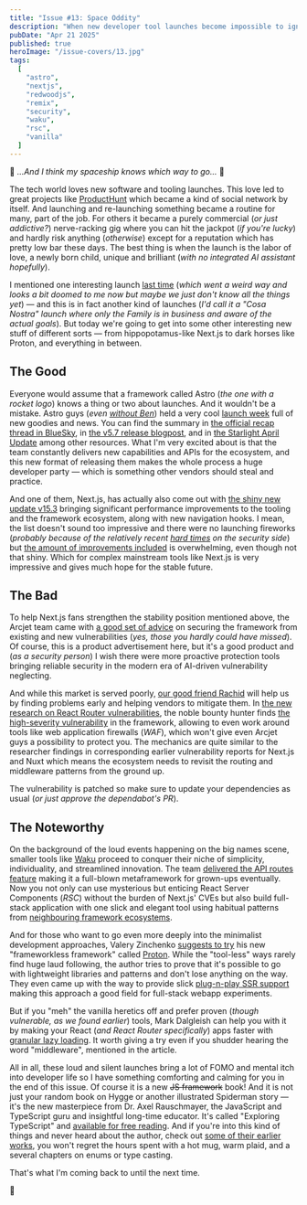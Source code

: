 ```yaml
---
title: "Issue #13: Space Oddity"
description: "When new developer tool launches become impossible to ignore."
pubDate: "Apr 21 2025"
published: true
heroImage: "/issue-covers/13.jpg"
tags:
  [
    "astro",
    "nextjs",
    "redwoodjs",
    "remix",
    "security",
    "waku",
    "rsc",
    "vanilla"
  ]
---
```


🎵 _...And I think my spaceship knows which way to go..._ 🎵

The tech world loves new software and tooling launches. This love led to great projects like [ProductHunt](http://producthunt.com) which became a kind of social network by itself. And launching and re-launching something became a routine for many, part of the job. For others it became a purely commercial (_or just addictive?_) nerve-racking gig where you can hit the jackpot (_if you're lucky_) and hardly risk anything (_otherwise_) except for a reputation which has pretty low bar these days. The best thing is when the launch is the labor of love, a newly born child, unique and brilliant (_with no integrated AI assistant hopefully_).

I mentioned one interesting launch [last time](<https://metaframe.works/archive/12/#:~:text=The%20RedwoodJS%20team%20had%20come%20with%20a%20huge%20(and%20unexpected)%20split.>) (_which went a weird way and looks a bit doomed to me now but maybe we just don't know all the things yet_) — and this is in fact another kind of launches (_I'd call it a "Cosa Nostra" launch where only the Family is in business and aware of the actual goals_). But today we're going to get into some other interesting new stuff of different sorts — from hippopotamus-like Next.js to dark horses like Proton, and everything in between.

## The Good

Everyone would assume that a framework called Astro (_the one with a rocket logo_) knows a thing or two about launches. And it wouldn't be a mistake. Astro guys (_even [without Ben](https://metaframe.works/archive/12/#:~:text=abandoned%20by%20its%20aficionado%20Ben%20Holmes%20in%20favor%20of%20some%20boring%20terminal%20app%20gig)_) held a very cool [launch week](https://bsky.app/profile/astro.build/post/3lmrofjk6l226) full of new goodies and news. You can find the summary in [the official recap thread in BlueSky](https://bsky.app/profile/astro.build/post/3ln4pjrnrm22c), in [the v5.7 release blogpost](https://astro.build/blog/astro-570/), and in [the Starlight April Update](https://astro.build/blog/starlight-034/) among other resources. What I'm very excited about is that the team constantly delivers new capabilities and APIs for the ecosystem, and this new format of releasing them makes the whole process a huge developer party — which is something other vendors should steal and practice.

And one of them, Next.js, has actually also come out with [the shiny new update v15.3](https://nextjs.org/blog/next-15-3) bringing significant performance improvements to the tooling and the framework ecosystem, along with new navigation hooks. I mean, the list doesn't sound too impressive and there were no launching fireworks (_probably because of the relatively recent [hard times](https://metaframe.works/archive/11/#:~:text=The%20previous%20metaframework%20week%20was%20marked%20by%20a%20huge%20scandal%20around%20the%20middleware%20security%20vulnerability%20in%20Next.js.) on the security side_) but [the amount of improvements included](https://github.com/vercel/next.js/releases/tag/v15.3.0) is overwhelming, even though not that shiny. Which for complex mainstream tools like Next.js is very impressive and gives much hope for the stable future.

## The Bad

To help Next.js fans strengthen the stability position mentioned above, the Arcjet team came with [a good set of advice](https://blog.arcjet.com/next-js-middleware-bypasses-how-to-tell-if-you-were-affected/) on securing the framework from existing and new vulnerabilities (_yes, those you hardly could have missed_). Of course, this is a product advertisement here, but it's a good product and (_as a security person_) I wish there were more proactive protection tools bringing reliable security in the modern era of AI-driven vulnerability neglecting.

And while this market is served poorly, [our good friend Rachid](https://metaframe.works/archive/11/#:~:text=the%20persona%20of%20the%20guy%20who%20spotted%20the%20vulnerability) will help us by finding problems early and helping vendors to mitigate them. In [the new research on React Router vulnerabilities](https://zhero-web-sec.github.io/research-and-things/react-router-and-the-remixed-path), the noble bounty hunter finds [the high-severity vulnerability](https://github.com/remix-run/react-router/security/advisories/GHSA-4q56-crqp-v477) in the framework, allowing to even work around tools like web application firewalls (_WAF_), which won't give even Arcjet guys a possibility to protect you. The mechanics are quite similar to the researcher findings in corresponding earlier vulnerability reports for Next.js and Nuxt which means the ecosystem needs to revisit the routing and middleware patterns from the ground up.

The vulnerability is patched so make sure to update your dependencies as usual (_or just approve the dependabot's PR_).

## The Noteworthy

On the background of the loud events happening on the big names scene, smaller tools like [Waku](https://waku.gg) proceed to conquer their niche of simplicity, individuality, and streamlined innovation. The team [delivered the API routes feature](https://waku.gg/blog/api-routes) making it a full-blown metaframework for grown-ups eventually. Now you not only can use mysterious but enticing React Server Components (_RSC_) without the burden of Next.js' CVEs but also build full-stack application with one slick and elegant tool using habitual patterns from [neighbouring framework ecosystems](https://metaframe.works/comparison/).

And for those who want to go even more deeply into the minimalist development approaches, Valery Zinchenko
[suggests to try](https://dev.to/framemuse/framework-less-framework-11i3) his new "frameworkless framework" called [Proton](https://github.com/denshya/proton). While the "tool-less" ways rarely find huge laud following, the author tries to prove that it's possible to go with lightweight libraries and patterns and don't lose anything on the way. They even came up with the way to provide slick [plug-n-play SSR support](https://dev.to/framemuse/proton-pluggable-ssr-dom-or-how-i-implemented-better-ssr-from-scratch-4hl8) making this approach a good field for full-stack webapp experiments.

But if you "meh" the vanilla heretics off and prefer proven (_though vulnerable, as we found earlier_) tools, Mark Dalgleish can help you with it by making your React (_and React Router specifically_) apps faster with [granular lazy loading](https://remix.run/blog/faster-lazy-loading). It worth giving a try even if you shudder hearing the word "middleware", mentioned in the article.

All in all, these loud and silent launches bring a lot of FOMO and mental itch into developer life so I have something comforting and calming for you in the end of this issue. Of course it is a new ~~JS framework~~ book! And it is not just your random book on Hygge or another illustrated Spiderman story — it's the new masterpiece from Dr. Axel Rauschmayer, the JavaScript and TypeScript guru and insightful long-time educator. It's called "Exploring TypeScript" and [available for free reading](https://bsky.app/profile/dr-axel.de/post/3lmi4ppbcqs2y). And if you're into this kind of things and never heard about the author, check out [some of their earlier works](https://exploringjs.com), you won't regret the hours spent with a hot mug, warm plaid, and a several chapters on enums or type casting.

That's what I'm coming back to until the next time.

👋
